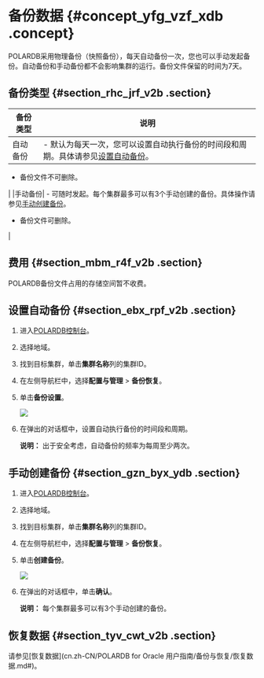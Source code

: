 # 备份数据 {#concept_yfg_vzf_xdb .concept}

POLARDB采用物理备份（快照备份），每天自动备份一次，您也可以手动发起备份。自动备份和手动备份都不会影响集群的运行。备份文件保留的时间为7天。

## 备份类型 {#section_rhc_jrf_v2b .section}

|备份类型|说明|
|----|--|
|自动备份| -   默认为每天一次，您可以设置自动执行备份的时间段和周期。具体请参见[设置自动备份](#)。
-   备份文件不可删除。

 |
|手动备份| -   可随时发起。每个集群最多可以有3个手动创建的备份。具体操作请参见[手动创建备份](#)。
-   备份文件可删除。

 |

## 费用 {#section_mbm_r4f_v2b .section}

POLARDB备份文件占用的存储空间暂不收费。

## 设置自动备份 {#section_ebx_rpf_v2b .section}

1.  进入[POLARDB控制台](https://polardb.console.aliyun.com/)。
2.  选择地域。
3.  找到目标集群，单击**集群名称**列的集群ID。
4.  在左侧导航栏中，选择**配置与管理** \> **备份恢复**。
5.  单击**备份设置**。

    ![](http://static-aliyun-doc.oss-cn-hangzhou.aliyuncs.com/assets/img/13774/155747536311827_zh-CN.png)

6.  在弹出的对话框中，设置自动执行备份的时间段和周期。

    **说明：** 出于安全考虑，自动备份的频率为每周至少两次。


## 手动创建备份 {#section_gzn_byx_ydb .section}

1.  进入[POLARDB控制台](https://polardb.console.aliyun.com/)。
2.  选择地域。
3.  找到目标集群，单击**集群名称**列的集群ID。
4.  在左侧导航栏中，选择**配置与管理** \> **备份恢复**。
5.  单击**创建备份**。

    ![](http://static-aliyun-doc.oss-cn-hangzhou.aliyuncs.com/assets/img/13774/155747536311857_zh-CN.png)

6.  在弹出的对话框中，单击**确认**。

    **说明：** 每个集群最多可以有3个手动创建的备份。


## 恢复数据 {#section_tyv_cwt_v2b .section}

请参见[恢复数据](cn.zh-CN/POLARDB for Oracle 用户指南/备份与恢复/恢复数据.md#)。

